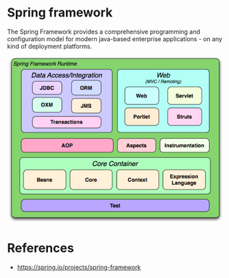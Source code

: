 # Spring framework

The Spring Framework provides a comprehensive programming and configuration model for modern java-based enterprise applications - on any kind of deployment platforms.

![OverView](./spring-overview.png)

# References

- https://spring.io/projects/spring-framework
